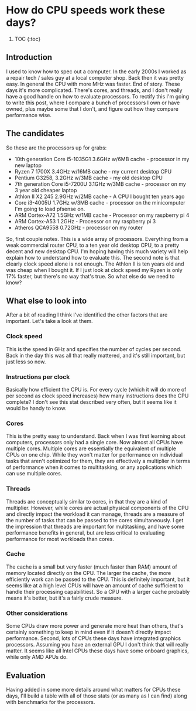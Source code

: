 # How do CPU speeds work these days?


1. TOC
{:toc}

## Introduction

I used to know how to spec out a computer. In the early 2000s I worked as a repair tech / sales guy at a local computer shop. Back then it was pretty easy. In general the CPU with more MHz was faster. End of story. These days it's more complicated. There's cores, and threads, and I don't really have a good handle on how to evaluate processors. To rectify this I'm going to write this post, where I compare a bunch of processors I own or have owned, plus maybe some that I don't, and figure out how they compare performance wise.

## The candidates

So these are the processors up for grabs:

- 10th generation Core i5-1035G1 3.6GHz w/6MB cache - processor in my new laptop
- Ryzen 7 1700X 3.4GHz w/16MB cache - my current desktop CPU
- Pentium G3258, 3.2GHz w/3MB cache - my old desktop CPU
- 7th generation Core i5-7200U 3.1GHz w/3MB cache - processor on my 3 year old cheaper laptop
- Athlon II X2 245 2.9GHz w/2MB cache - A CPU I bought ten years ago
- Core i3-4005U 1.7GHz w/3MB cache - processor on the minicomputer I'm going to load pfsense on.
- ARM Cortex-A72 1.5GHz w/1MB cache - Processor on my raspberry pi 4
- ARM Cortex-A53 1.2GHz - Processor on my raspberry pi 3
- Atheros QCA9558 0.72GHz - processor on my router

So, first couple notes. This is a wide array of processors. Everything from a weak commercial router CPU, to a ten year old desktop CPU, to a pretty decent and new desktop CPU. I'm hoping having this much variety will help explain how to understand how to evaluate this. The second note is that clearly clock speed alone is not enough. The Athlon II is ten years old and was cheap when I bought it. If I just look at clock speed my Ryzen is only 17% faster, but there's no way that's true. So what else do we need to know?

## What else to look into

After a bit of reading I think I've identified the other factors that are important. Let's take a look at them.


### Clock speed

This is the speed in GHz and specifies the number of cycles per second. Back in the day this was all that really mattered, and it's still important, but just less so now.

### Instructions per clock

Basically how efficient the CPU is. For every cycle (which it will do more of per second as clock speed increases) how many instructions does the CPU complete? I don't see this stat described very often, but it seems like it would be handy to know.


### Cores

This is the pretty easy to understand. Back when I was first learning about computers, processors only had a single core. Now almost all CPUs have multiple cores. Multiple cores are essentially the equivalent of multiple CPUs on one chip. While they won't matter for performance on individual tasks that aren't optimized for them, they are effectively a multiplier in terms of performance when it comes to multitasking, or any applications which can use multiple cores.

### Threads

Threads are conceptually similar to cores, in that they are a kind of multiplier. However, while cores are actual physical components of the CPU and directly impact the workload it can manage, threads are a measure of the number of tasks that can be passed to the cores simultaneously. I get the impression that threads are important for multitasking, and have some performance benefits in general, but are less critical to evaluating performance for most workloads than cores.

### Cache

The cache is a small but very faster (much faster than RAM) amount of memory located directly on the CPU. The larger the cache, the more efficiently work can be passed to the CPU. This is definitely important, but it seems like at a high level CPUs will have an amount of cache sufficient to handle their processing capabilitiest. So a CPU with a larger cache probably means it's better, but it's a fairly crude measure.

### Other considerations

Some CPUs draw more power and generate more heat than others, that's certainly something to keep in mind even if it doesn't directly impact performance. Second, lots of CPUs these days have integrated graphics processors. Assuming you have an external GPU I don't think that will really matter. It seems like all Intel CPUs these days have some onboard graphics, while only AMD APUs do.


## Evaluation

Having added in some more details around what matters for CPUs these days, I'll build a table with all of those stats (or as many as I can find) along with benchmarks for the processors.

